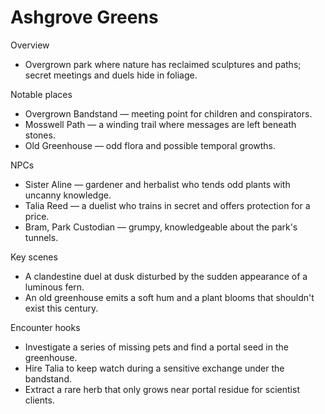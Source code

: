 # Ashgrove Greens

Overview
- Overgrown park where nature has reclaimed sculptures and paths; secret meetings and duels hide in foliage.

Notable places
- Overgrown Bandstand — meeting point for children and conspirators.
- Mosswell Path — a winding trail where messages are left beneath stones.
- Old Greenhouse — odd flora and possible temporal growths.

NPCs
- Sister Aline — gardener and herbalist who tends odd plants with uncanny knowledge.
- Talia Reed — a duelist who trains in secret and offers protection for a price.
- Bram, Park Custodian — grumpy, knowledgeable about the park's tunnels.

Key scenes
- A clandestine duel at dusk disturbed by the sudden appearance of a luminous fern.
- An old greenhouse emits a soft hum and a plant blooms that shouldn't exist this century.

Encounter hooks
- Investigate a series of missing pets and find a portal seed in the greenhouse.
- Hire Talia to keep watch during a sensitive exchange under the bandstand.
- Extract a rare herb that only grows near portal residue for scientist clients.
